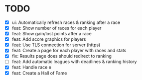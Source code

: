 # TODO

- [x] ui: Automatically refresh races & ranking after a race
- [x] feat: Show number of races for each player
- [x] feat: Show gain/lost points after a race
- [x] feat: Add score graphics for players
- [x] feat: Use TLS connection for server (https)
- [x] feat: Create a page for each player with races and stats
- [x] fix: Results page does should redirect to ranking
- [ ] feat: Add automatic leagues with deadlines & ranking history
- [x] feat: Handle race e
- [x] feat: Create a Hall of Fame